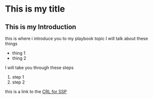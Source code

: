 # This is my title

## This is my Introduction

this is where i introduce you to my playbook topic
I will talk about these things
* thing 1
* thing 2

I will take you through these steps

1. step 1
2. step 2

this is a link to the [CRL for SSP](https://www.idmanagement.gov/IDM/servlet/fileField?entityId=ka0t0000000Gmi3AAC&field=File__Body__s)
